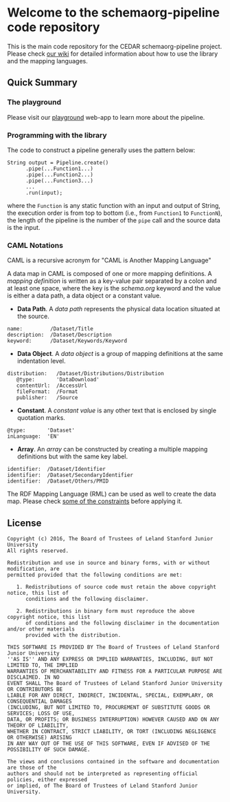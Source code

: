 # Welcome to the schemaorg-pipeline code repository

This is the main code repository for the CEDAR schemaorg-pipeline project. Please check [our wiki](https://github.com/metadatacenter/schemaorg-pipeline/wiki) for detailed information about how to use the library and the mapping languages.

## Quick Summary

### The playground

Please visit our [playground](https://schemaorg.metadatacenter.org/playground/) web-app to learn more about the pipeline.

### Programming with the library

The code to construct a pipeline generally uses the pattern below:
```
String output = Pipeline.create()
      .pipe(...Function1...)
      .pipe(...Function2...)
      .pipe(...Function3...)
      ...
      .run(input);
```
where the `Function` is any static function with an input and output of String, the execution order is from top to bottom (i.e., from `Function1` to `FunctionN`), the length of the pipeline is the number of the `pipe` call and the source data is the input.

### CAML Notations

CAML is a recursive acronym for "CAML is Another Mapping Language"

A data map in CAML is composed of one or more mapping definitions. A _mapping definition_ is written as a key-value pair separated by a colon and at least one space, where the key is the _schema.org_ keyword and the value is either a data path, a data object or a constant value.

* **Data Path**. A _data path_ represents the physical data location situated at the source.
```
name:         /Dataset/Title
description:  /Dataset/Description
keyword:      /Dataset/Keywords/Keyword
```

* **Data Object**. A _data object_ is a group of mapping definitions at the same indentation level.
```
distribution:   /Dataset/Distributions/Distribution
   @type:       'DataDownload'
   contentUrl:  /AccessUrl
   fileFormat:  /Format
   publisher:   /Source
```

* **Constant**. A _constant value_ is any other text that is enclosed by single quotation marks.
```
@type:       'Dataset'
inLanguage:  'EN'
```

* **Array**. An _array_ can be constructed by creating a multiple mapping definitions but with the same key label.
```
identifier:  /Dataset/Identifier
identifier:  /Dataset/SecondaryIdentifier
identifier:  /Dataset/Others/PMID
```

The RDF Mapping Language (RML) can be used as well to create the data map. Please check [some of the constraints](https://github.com/metadatacenter/schemaorg-pipeline/wiki/RML) before applying it.

## License
```
Copyright (c) 2016, The Board of Trustees of Leland Stanford Junior University
All rights reserved.

Redistribution and use in source and binary forms, with or without modification, are
permitted provided that the following conditions are met:

   1. Redistributions of source code must retain the above copyright notice, this list of
      conditions and the following disclaimer.

   2. Redistributions in binary form must reproduce the above copyright notice, this list
      of conditions and the following disclaimer in the documentation and/or other materials
      provided with the distribution.

THIS SOFTWARE IS PROVIDED BY The Board of Trustees of Leland Stanford Junior University
''AS IS'' AND ANY EXPRESS OR IMPLIED WARRANTIES, INCLUDING, BUT NOT LIMITED TO, THE IMPLIED
WARRANTIES OF MERCHANTABILITY AND FITNESS FOR A PARTICULAR PURPOSE ARE DISCLAIMED. IN NO
EVENT SHALL The Board of Trustees of Leland Stanford Junior University OR CONTRIBUTORS BE
LIABLE FOR ANY DIRECT, INDIRECT, INCIDENTAL, SPECIAL, EXEMPLARY, OR CONSEQUENTIAL DAMAGES
(INCLUDING, BUT NOT LIMITED TO, PROCUREMENT OF SUBSTITUTE GOODS OR SERVICES; LOSS OF USE,
DATA, OR PROFITS; OR BUSINESS INTERRUPTION) HOWEVER CAUSED AND ON ANY THEORY OF LIABILITY,
WHETHER IN CONTRACT, STRICT LIABILITY, OR TORT (INCLUDING NEGLIGENCE OR OTHERWISE) ARISING
IN ANY WAY OUT OF THE USE OF THIS SOFTWARE, EVEN IF ADVISED OF THE POSSIBILITY OF SUCH DAMAGE.

The views and conclusions contained in the software and documentation are those of the
authors and should not be interpreted as representing official policies, either expressed
or implied, of The Board of Trustees of Leland Stanford Junior University.
```

